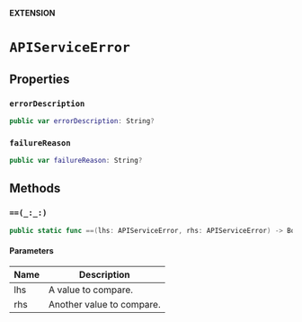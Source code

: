 **EXTENSION**

# `APIServiceError`

## Properties
### `errorDescription`

```swift
public var errorDescription: String?
```

### `failureReason`

```swift
public var failureReason: String?
```

## Methods
### `==(_:_:)`

```swift
public static func ==(lhs: APIServiceError, rhs: APIServiceError) -> Bool
```

#### Parameters

| Name | Description |
| ---- | ----------- |
| lhs | A value to compare. |
| rhs | Another value to compare. |